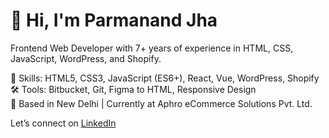 # 👋 Hi, I'm Parmanand Jha

Frontend Web Developer with 7+ years of experience in HTML, CSS, JavaScript, WordPress, and Shopify.

🔧 Skills: HTML5, CSS3, JavaScript (ES6+), React, Vue, WordPress, Shopify  
🛠 Tools: Bitbucket, Git, Figma to HTML, Responsive Design  
📍 Based in New Delhi | Currently at Aphro eCommerce Solutions Pvt. Ltd.

Let’s connect on [LinkedIn](https://www.linkedin.com/)
